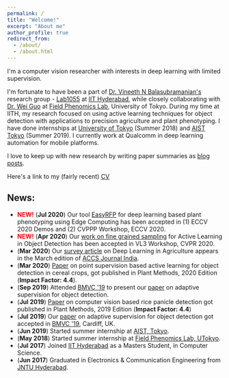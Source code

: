 ```yaml
---
permalink: /
title: "Welcome!"
excerpt: "About me"
author_profile: true
redirect_from: 
  - /about/
  - /about.html
---
```



I'm a computer vision researcher with interests in deep learning with limited supervision. 

I'm fortunate to have been a part of [Dr. Vineeth N Balasubramanian's
](https://www.iith.ac.in/~vineethnb/) research group - [Lab1055](https://lab1055.github.io/) at [IIT Hyderabad](https://www.iith.ac.in/), while closely collaborating with [Dr. Wei Guo](https://scholar.google.com/citations?user=pnMyJLEAAAAJ&hl=en) at [Field Phenomics Lab](http://park.itc.u-tokyo.ac.jp/Field-Phenomics/ninolab/index.html), University of Tokyo. During my time at IITH, my research focused on using active learning techniques for object detection with applications to precision agriculture and plant phenotyping. I have done internships at [University of Tokyo](https://www.u-tokyo.ac.jp/en/) (Summer 2018) and [AIST Tokyo](https://www.aist.go.jp/index_en.html) (Summer 2019). I currently work at Qualcomm in deep learning automation for mobile platforms. 

I love to keep up with new research by writing paper summaries as [blog posts](floatml.com).

Here's a link to my (fairly recent) [CV](files/vikas_desai_cv.pdf)

## News: 
- <span style="color: red;"> **NEW!** </span> (**Jul 2020**) Our tool [EasyRFP](https://github.com/lab1055/easy-rfp) for deep learning based plant phenotyping using Edge Computing has been accepted in (1) ECCV 2020 Demos and (2) CVPPP Workshop, ECCV 2020.
- <span style="color: red;"> **NEW!** </span> (**Apr 2020**) Our [work on fine grained sampling](https://openaccess.thecvf.com/content_CVPRW_2020/html/w54/Desai_Towards_Fine-Grained_Sampling_for_Active_Learning_in_Object_Detection_CVPRW_2020_paper.html) for Active Learning in Object Detection has been accepted in VL3 Workshop, CVPR 2020. 
- (**Mar 2020**) Our [survey article](https://journal.accsindia.org/computer-vision-with-deep-learning-for-plant-phenotyping-in-agriculture-a-survey/) on Deep Learning in Agriculture appears in the March edition of [ACCS Journal India](https://journal.accsindia.org/).
- (**Mar 2020**) [Paper](https://plantmethods.biomedcentral.com/articles/10.1186/s13007-020-00575-8) on point supervision based active learning for object detection in cereal crops, got published in Plant Methods, 2020 Edition (**Impact Factor: 4.4**).
- (**Sep 2019**) Attended [BMVC '19](https://bmvc2019.org) to present our [paper](https://arxiv.org/abs/1908.02454) on adaptive supervision for object detection.
- (**Jul 2019**) [Paper](https://doi.org/10.1186/s13007-019-0457-1) on computer vision based rice panicle detection got published in Plant Methods, 2019 Edition (**Impact Factor: 4.4**)
- (**Jul 2019**) Our [paper](https://arxiv.org/abs/1908.02454) on adaptive supervision for object detection got accepted in [BMVC '19](https://bmvc2019.org), Cardiff, UK.
- (**Jun 2019**) Started summer internship at <a href="https://www.airc.aist.go.jp/en/">AIST, Tokyo</a>.
- (**May 2018**) Started summer internship at <a href="http://fieldphenomics.com/">Field Phenomics Lab, UTokyo</a>.
- (**Jul 2017**) Joined <a href="http://iith.ac.in">IIT Hyderabad</a> as a Masters Student, in Computer Science.
- (**Jun 2017**) Graduated in Electronics & Communication Engineering from <a href="https://jntuh.ac.in">JNTU Hyderabad</a>.
 

